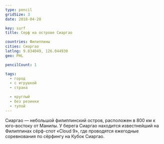 ```yaml
---
type: pencil
gridSize: 3
date: 2018-04-28

key: surf
title: Серф на острове Сиаргао

countries: Филиппины
cities: Сиаргао
latlng: 9.834049, 126.044930
geo: PHL

pencilCount: 1

tags:
  - город
  - с игрушкой
  - страна

  - круглый
  - без резинки
  - тупой
---
```


Сиаргао — небольшой филиппинский остров, расположен в 800 км к юго-востоку от Манилы. У берега Сиаргао находится известнейший на Филиппинах сёрф-спот «Cloud 9», где проводятся ежегодные соревнования по сёрфингу на Кубок Сиаргао.
